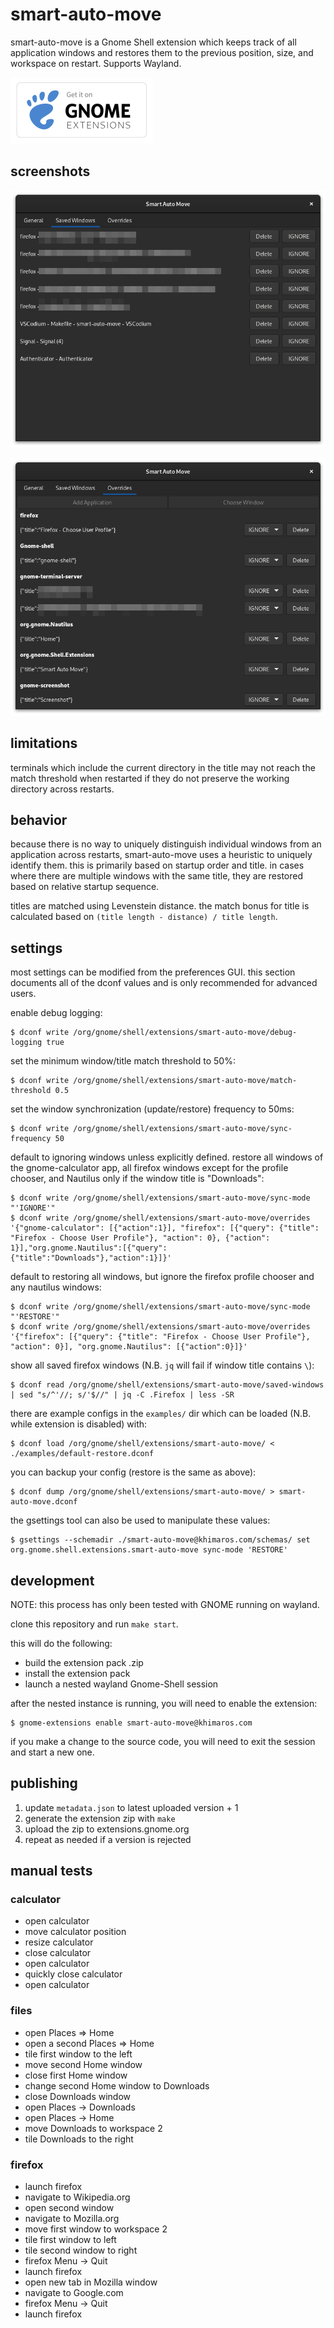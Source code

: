 # smart-auto-move

smart-auto-move is a Gnome Shell extension which keeps track of all application windows and restores them to the previous position, size, and workspace on restart. Supports Wayland.

<p align="left">
  <a href="https://extensions.gnome.org/extension/4736/smart-auto-move/">
    <img alt="Get it on GNOME Extensions" width="228" src="https://raw.githubusercontent.com/andyholmes/gnome-shell-extensions-badge/master/get-it-on-ego.svg?sanitize=true"/>
  </a>
</p>

## screenshots

![screenshot: saved windows preferences](docs/screenshot-saved-windows.png)

![screenshot: overrides preferences](docs/screenshot-overrides.png)

## limitations

terminals which include the current directory in the title may not reach the match threshold when restarted if they do not preserve the working directory across restarts.

## behavior

because there is no way to uniquely distinguish individual windows from an application across restarts, smart-auto-move uses a heuristic to uniquely identify them. this is primarily based on startup order and title. in cases where there are multiple windows with the same title, they are restored based on relative startup sequence.

titles are matched using Levenstein distance. the match bonus for title is calculated based on `(title length - distance) / title length`.

## settings

most settings can be modified from the preferences GUI. this section documents all of the dconf values and is only recommended for advanced users.

enable debug logging:

```
$ dconf write /org/gnome/shell/extensions/smart-auto-move/debug-logging true
```

set the minimum window/title match threshold to 50%:

```
$ dconf write /org/gnome/shell/extensions/smart-auto-move/match-threshold 0.5
```

set the window synchronization (update/restore) frequency to 50ms:

```
$ dconf write /org/gnome/shell/extensions/smart-auto-move/sync-frequency 50
```

default to ignoring windows unless explicitly defined. restore all windows of the gnome-calculator app, all firefox windows except for the profile chooser, and Nautilus only if the window title is "Downloads":

```
$ dconf write /org/gnome/shell/extensions/smart-auto-move/sync-mode "'IGNORE'"
$ dconf write /org/gnome/shell/extensions/smart-auto-move/overrides '{"gnome-calculator": [{"action":1}], "firefox": [{"query": {"title": "Firefox - Choose User Profile"}, "action": 0}, {"action": 1}],"org.gnome.Nautilus":[{"query":{"title":"Downloads"},"action":1}]}'
```

default to restoring all windows, but ignore the firefox profile chooser and any nautilus windows:

```
$ dconf write /org/gnome/shell/extensions/smart-auto-move/sync-mode "'RESTORE'"
$ dconf write /org/gnome/shell/extensions/smart-auto-move/overrides '{"firefox": [{"query": {"title": "Firefox - Choose User Profile"}, "action": 0}], "org.gnome.Nautilus": [{"action":0}]}'
```

show all saved firefox windows (N.B. `jq` will fail if window title contains `\`):

```
$ dconf read /org/gnome/shell/extensions/smart-auto-move/saved-windows | sed "s/^'//; s/'$//" | jq -C .Firefox | less -SR
```

there are example configs in the `examples/` dir which can be loaded (N.B. while extension is disabled) with:

```
$ dconf load /org/gnome/shell/extensions/smart-auto-move/ < ./examples/default-restore.dconf
```

you can backup your config (restore is the same as above):

```
$ dconf dump /org/gnome/shell/extensions/smart-auto-move/ > smart-auto-move.dconf
```

the gsettings tool can also be used to manipulate these values:

```
$ gsettings --schemadir ./smart-auto-move@khimaros.com/schemas/ set org.gnome.shell.extensions.smart-auto-move sync-mode 'RESTORE'
```

## development

NOTE: this process has only been tested with GNOME running on wayland.

clone this repository and run `make start`.

this will do the following:

- build the extension pack .zip
- install the extension pack
- launch a nested wayland Gnome-Shell session

after the nested instance is running, you will need to enable the extension:

```
$ gnome-extensions enable smart-auto-move@khimaros.com
```

if you make a change to the source code, you will need to exit the session and start a new one.

## publishing

1. update `metadata.json` to latest uploaded version + 1
1. generate the extension zip with `make`
1. upload the zip to extensions.gnome.org
1. repeat as needed if a version is rejected

## manual tests

### calculator

- open calculator
- move calculator position
- resize calculator
- close calculator
- open calculator
- quickly close calculator
- open calculator

### files

- open Places => Home
- open a second Places => Home
- tile first window to the left
- move second Home window
- close first Home window
- change second Home window to Downloads
- close Downloads window
- open Places -> Downloads
- open Places -> Home
- move Downloads to workspace 2
- tile Downloads to the right

### firefox

- launch firefox
- navigate to Wikipedia.org
- open second window
- navigate to Mozilla.org
- move first window to workspace 2
- tile first window to left
- tile second window to right
- firefox Menu -> Quit
- launch firefox
- open new tab in Mozilla window
- navigate to Google.com
- firefox Menu -> Quit
- launch firefox
